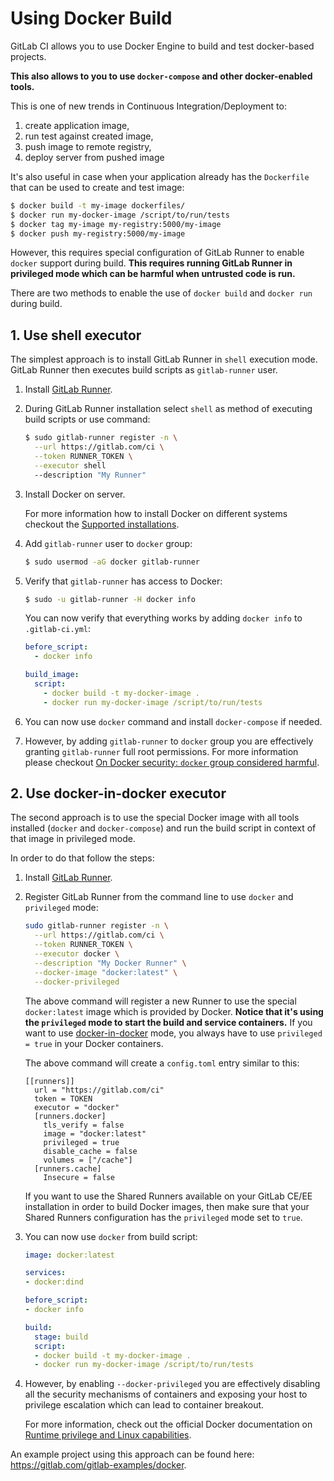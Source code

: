 # Using Docker Build

GitLab CI allows you to use Docker Engine to build and test docker-based projects.

**This also allows to you to use `docker-compose` and other docker-enabled tools.**

This is one of new trends in Continuous Integration/Deployment to:

1. create application image,
1. run test against created image,
1. push image to remote registry,
1. deploy server from pushed image

It's also useful in case when your application already has the `Dockerfile` that can be used to create and test image:
```bash
$ docker build -t my-image dockerfiles/
$ docker run my-docker-image /script/to/run/tests
$ docker tag my-image my-registry:5000/my-image
$ docker push my-registry:5000/my-image
```

However, this requires special configuration of GitLab Runner to enable `docker` support during build.
**This requires running GitLab Runner in privileged mode which can be harmful when untrusted code is run.**

There are two methods to enable the use of `docker build` and `docker run` during build.

## 1. Use shell executor

The simplest approach is to install GitLab Runner in `shell` execution mode.
GitLab Runner then executes build scripts as `gitlab-runner` user.

1. Install [GitLab Runner](https://gitlab.com/gitlab-org/gitlab-ci-multi-runner/#installation).

1. During GitLab Runner installation select `shell` as method of executing build scripts or use command:

    ```bash
    $ sudo gitlab-runner register -n \
      --url https://gitlab.com/ci \
      --token RUNNER_TOKEN \
      --executor shell
      --description "My Runner"
    ```

2. Install Docker on server.

    For more information how to install Docker on different systems checkout the [Supported installations](https://docs.docker.com/installation/).

3. Add `gitlab-runner` user to `docker` group:

    ```bash
    $ sudo usermod -aG docker gitlab-runner
    ```

4. Verify that `gitlab-runner` has access to Docker:

    ```bash
    $ sudo -u gitlab-runner -H docker info
    ```

    You can now verify that everything works by adding `docker info` to `.gitlab-ci.yml`:
    ```yaml
    before_script:
      - docker info

    build_image:
      script:
        - docker build -t my-docker-image .
        - docker run my-docker-image /script/to/run/tests
    ```

5. You can now use `docker` command and install `docker-compose` if needed.

6. However, by adding `gitlab-runner` to `docker` group you are effectively granting `gitlab-runner` full root permissions.
For more information please checkout [On Docker security: `docker` group considered harmful](https://www.andreas-jung.com/contents/on-docker-security-docker-group-considered-harmful).

## 2. Use docker-in-docker executor

The second approach is to use the special Docker image with all tools installed
(`docker` and `docker-compose`) and run the build script in context of that
image in privileged mode.

In order to do that follow the steps:

1. Install [GitLab Runner](https://gitlab.com/gitlab-org/gitlab-ci-multi-runner/#installation).

1. Register GitLab Runner from the command line to use `docker` and `privileged`
   mode:

    ```bash
    sudo gitlab-runner register -n \
      --url https://gitlab.com/ci \
      --token RUNNER_TOKEN \
      --executor docker \
      --description "My Docker Runner" \
      --docker-image "docker:latest" \
      --docker-privileged
    ```

    The above command will register a new Runner to use the special
    `docker:latest` image which is provided by Docker. **Notice that it's using
    the `privileged` mode to start the build and service containers.** If you
    want to use [docker-in-docker] mode, you always have to use `privileged = true`
    in your Docker containers.

    The above command will create a `config.toml` entry similar to this:

    ```
    [[runners]]
      url = "https://gitlab.com/ci"
      token = TOKEN
      executor = "docker"
      [runners.docker]
        tls_verify = false
        image = "docker:latest"
        privileged = true
        disable_cache = false
        volumes = ["/cache"]
      [runners.cache]
        Insecure = false
    ```

    If you want to use the Shared Runners available on your GitLab CE/EE
    installation in order to build Docker images, then make sure that your
    Shared Runners configuration has the `privileged` mode set to `true`.

1. You can now use `docker` from build script:

    ```yaml
    image: docker:latest

    services:
    - docker:dind

    before_script:
    - docker info

    build:
      stage: build
      script:
      - docker build -t my-docker-image .
      - docker run my-docker-image /script/to/run/tests
    ```

1. However, by enabling `--docker-privileged` you are effectively disabling all
   the security mechanisms of containers and exposing your host to privilege
   escalation which can lead to container breakout.

   For more information, check out the official Docker documentation on
   [Runtime privilege and Linux capabilities][docker-cap].

An example project using this approach can be found here: https://gitlab.com/gitlab-examples/docker.

[docker-in-docker]: https://blog.docker.com/2013/09/docker-can-now-run-within-docker/
[docker-cap]: https://docs.docker.com/reference/run/#runtime-privilege-and-linux-capabilities
